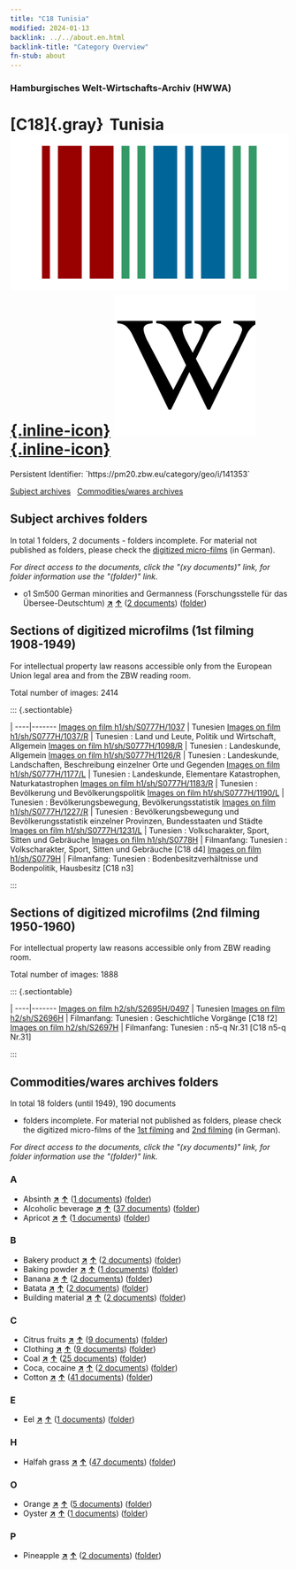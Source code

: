 ```yaml
---
title: "C18 Tunisia"
modified: 2024-01-13
backlink: ../../about.en.html
backlink-title: "Category Overview"
fn-stub: about
---
```


### Hamburgisches Welt-Wirtschafts-Archiv (HWWA)

# [C18]{.gray}&#8201; Tunisia &#160; [![Wikidata](/images/Wikidata-logo.svg "Wikidata"){.inline-icon}](http://www.wikidata.org/entity/Q948) [![Wikipedia](/images/Wikipedia-W.svg "Wikipedia"){.inline-icon}](https://en.wikipedia.org/wiki/Tunisia)

<div class="hint">Persistent Identifier: `https://pm20.zbw.eu/category/geo/i/141353`</div>





[Subject archives](#subject-archives-folders) &#160; [Commodities/wares archives](#commoditieswares-archives-folders)




## Subject archives folders










In total 1 folders, 2 documents - folders incomplete.
For material not published as folders, please check the [digitized micro-films](/film/h1_sh.de.html) (in German).

_For direct access to the documents, click the "(xy documents)" link, for folder information use the "(folder)" link._


  - o1 Sm500 German minorities and Germanness (Forschungsstelle für das Übersee-Deutschtum) [**&nearr;**](../../../subject/i/145911/about.en.html "German minorities and Germanness (Forschungsstelle für das Übersee-Deutschtum) (all over the world)") [**&uarr;**](../../../subject/about.en.html#o1_Sm500 "Subject category system") (<a href="https://pm20.zbw.eu/iiifview/folder/sh/141353,145911" title="about: Tunisia : German minorities and Germanness (Forschungsstelle für das Übersee-Deutschtum)" target="_blank">2 documents</a>) ([folder](../../../../folder/sh/1413xx/141353/1459xx/145911/about.en.html))



<a id="filmsections" />

## Sections of digitized microfilms (1st filming 1908-1949)

<p>For intellectual property law reasons accessible only from the European Union legal area and from the ZBW reading room.</p>



<p>Total number of images: 2414</p>




::: {.sectiontable}

 | 
----|-------
<a class="btn" href="https://pm20.zbw.eu/film/h1/sh/S0777H/1037" rel="nofollow">Images on film h1/sh/S0777H/1037</a> | Tunesien
<a class="btn" href="https://pm20.zbw.eu/film/h1/sh/S0777H/1037/R" rel="nofollow">Images on film h1/sh/S0777H/1037/R</a> | Tunesien : Land und Leute, Politik und Wirtschaft, Allgemein
<a class="btn" href="https://pm20.zbw.eu/film/h1/sh/S0777H/1098/R" rel="nofollow">Images on film h1/sh/S0777H/1098/R</a> | Tunesien : Landeskunde, Allgemein
<a class="btn" href="https://pm20.zbw.eu/film/h1/sh/S0777H/1126/R" rel="nofollow">Images on film h1/sh/S0777H/1126/R</a> | Tunesien : Landeskunde, Landschaften, Beschreibung einzelner Orte und Gegenden
<a class="btn" href="https://pm20.zbw.eu/film/h1/sh/S0777H/1177/L" rel="nofollow">Images on film h1/sh/S0777H/1177/L</a> | Tunesien :  Landeskunde, Elementare Katastrophen, Naturkatastrophen
<a class="btn" href="https://pm20.zbw.eu/film/h1/sh/S0777H/1183/R" rel="nofollow">Images on film h1/sh/S0777H/1183/R</a> | Tunesien :  Bevölkerung und Bevölkerungspolitik
<a class="btn" href="https://pm20.zbw.eu/film/h1/sh/S0777H/1190/L" rel="nofollow">Images on film h1/sh/S0777H/1190/L</a> | Tunesien : Bevölkerungsbewegung, Bevölkerungsstatistik
<a class="btn" href="https://pm20.zbw.eu/film/h1/sh/S0777H/1227/R" rel="nofollow">Images on film h1/sh/S0777H/1227/R</a> | Tunesien : Bevölkerungsbewegung und Bevölkerungsstatistik einzelner Provinzen, Bundesstaaten und Städte
<a class="btn" href="https://pm20.zbw.eu/film/h1/sh/S0777H/1231/L" rel="nofollow">Images on film h1/sh/S0777H/1231/L</a> | Tunesien : Volkscharakter, Sport, Sitten und Gebräuche
<a class="btn" href="https://pm20.zbw.eu/film/h1/sh/S0778H" rel="nofollow">Images on film h1/sh/S0778H</a> | Filmanfang: Tunesien : Volkscharakter, Sport, Sitten und Gebräuche [C18 d4]
<a class="btn" href="https://pm20.zbw.eu/film/h1/sh/S0779H" rel="nofollow">Images on film h1/sh/S0779H</a> | Filmanfang: Tunesien : Bodenbesitzverhältnisse und Bodenpolitik, Hausbesitz [C18 n3]


:::




## Sections of digitized microfilms (2nd filming 1950-1960)

<p>For intellectual property law reasons accessible only from ZBW reading room.</p>



<p>Total number of images: 1888</p>




::: {.sectiontable}

 | 
----|-------
<a class="btn" href="https://pm20.zbw.eu/film/h2/sh/S2695H/0497" rel="nofollow">Images on film h2/sh/S2695H/0497</a> | Tunesien
<a class="btn" href="https://pm20.zbw.eu/film/h2/sh/S2696H" rel="nofollow">Images on film h2/sh/S2696H</a> | Filmanfang: Tunesien : Geschichtliche Vorgänge [C18 f2]
<a class="btn" href="https://pm20.zbw.eu/film/h2/sh/S2697H" rel="nofollow">Images on film h2/sh/S2697H</a> | Filmanfang: Tunesien : n5-q Nr.31 [C18 n5-q Nr.31]


:::














## Commodities/wares archives folders











In total 18 folders (until 1949), 190 documents
- folders incomplete.  For material not published as folders, please check the
digitized micro-films of the [1st filming](/film/h1_wa.de.html) and [2nd
filming](/film/h2_wa.de.html) (in German).

_For direct access to the documents, click the "(xy documents)" link, for folder information use the "(folder)" link._



### A

- Absinth [**&nearr;**](../../../ware/i/141943/about.en.html "Absinth (xXX all over the world)") [**&uarr;**](../../../ware/about.en.html#PID20.02-Sp01 "Ware category system") (<a href="https://pm20.zbw.eu/iiifview/folder/wa/141943,141353" title="about: Absinth : Tunisia" target="_blank">1 documents</a>) ([folder](../../../../folder/wa/1419xx/141943/1413xx/141353/about.en.html))
- Alcoholic beverage [**&nearr;**](../../../ware/i/141966/about.en.html "Alcoholic beverage (xXX all over the world)") [**&uarr;**](../../../ware/about.en.html#PID20.02-Sp "Ware category system") (<a href="https://pm20.zbw.eu/iiifview/folder/wa/141966,141353" title="about: Alcoholic beverage : Tunisia" target="_blank">37 documents</a>) ([folder](../../../../folder/wa/1419xx/141966/1413xx/141353/about.en.html))
- Apricot [**&nearr;**](../../../ware/i/142001/about.en.html "Apricot (xXX all over the world)") [**&uarr;**](../../../ware/about.en.html#PLW04-Zs02 "Ware category system") (<a href="https://pm20.zbw.eu/iiifview/folder/wa/142001,141353" title="about: Apricot : Tunisia" target="_blank">1 documents</a>) ([folder](../../../../folder/wa/1420xx/142001/1413xx/141353/about.en.html))

### B

- Bakery product [**&nearr;**](../../../ware/i/142026/about.en.html "Bakery product (xXX all over the world)") [**&uarr;**](../../../ware/about.en.html#PID20-Ba "Ware category system") (<a href="https://pm20.zbw.eu/iiifview/folder/wa/142026,141353" title="about: Bakery product : Tunisia" target="_blank">2 documents</a>) ([folder](../../../../folder/wa/1420xx/142026/1413xx/141353/about.en.html))
- Baking powder [**&nearr;**](../../../ware/i/142024/about.en.html "Baking powder (xXX all over the world)") [**&uarr;**](../../../ware/about.en.html#PID13-Lm01 "Ware category system") (<a href="https://pm20.zbw.eu/iiifview/folder/wa/142024,141353" title="about: Baking powder : Tunisia" target="_blank">1 documents</a>) ([folder](../../../../folder/wa/1420xx/142024/1413xx/141353/about.en.html))
- Banana [**&nearr;**](../../../ware/i/142038/about.en.html "Banana (xXX all over the world)") [**&uarr;**](../../../ware/about.en.html#PLW04-Bn "Ware category system") (<a href="https://pm20.zbw.eu/iiifview/folder/wa/142038,141353" title="about: Banana : Tunisia" target="_blank">2 documents</a>) ([folder](../../../../folder/wa/1420xx/142038/1413xx/141353/about.en.html))
- Batata [**&nearr;**](../../../ware/i/142049/about.en.html "Batata (xXX all over the world)") [**&uarr;**](../../../ware/about.en.html#PLW04-Kf02 "Ware category system") (<a href="https://pm20.zbw.eu/iiifview/folder/wa/142049,141353" title="about: Batata : Tunisia" target="_blank">2 documents</a>) ([folder](../../../../folder/wa/1420xx/142049/1413xx/141353/about.en.html))
- Building material [**&nearr;**](../../../ware/i/142086/about.en.html "Building material (xXX all over the world)") [**&uarr;**](../../../ware/about.en.html#PID22-Bs "Ware category system") (<a href="https://pm20.zbw.eu/iiifview/folder/wa/142086,141353" title="about: Building material : Tunisia" target="_blank">2 documents</a>) ([folder](../../../../folder/wa/1420xx/142086/1413xx/141353/about.en.html))

### C

- Citrus fruits [**&nearr;**](../../../ware/i/141948/about.en.html "Citrus fruits (xXX all over the world)") [**&uarr;**](../../../ware/about.en.html#PLW04-Zs "Ware category system") (<a href="https://pm20.zbw.eu/iiifview/folder/wa/141948,141353" title="about: Citrus fruits : Tunisia" target="_blank">9 documents</a>) ([folder](../../../../folder/wa/1419xx/141948/1413xx/141353/about.en.html))
- Clothing [**&nearr;**](../../../ware/i/142106/about.en.html "Clothing (xXX all over the world)") [**&uarr;**](../../../ware/about.en.html#PID19-Bk "Ware category system") (<a href="https://pm20.zbw.eu/iiifview/folder/wa/142106,141353" title="about: Clothing : Tunisia" target="_blank">9 documents</a>) ([folder](../../../../folder/wa/1421xx/142106/1413xx/141353/about.en.html))
- Coal [**&nearr;**](../../../ware/i/143120/about.en.html "Coal (xXX all over the world)") [**&uarr;**](../../../ware/about.en.html#PRB02.01 "Ware category system") (<a href="https://pm20.zbw.eu/iiifview/folder/wa/143120,141353" title="about: Coal : Tunisia" target="_blank">25 documents</a>) ([folder](../../../../folder/wa/1431xx/143120/1413xx/141353/about.en.html))
- Coca, cocaine [**&nearr;**](../../../ware/i/143124/about.en.html "Coca, cocaine (xXX all over the world)") [**&uarr;**](../../../ware/about.en.html#PID04-Dr05 "Ware category system") (<a href="https://pm20.zbw.eu/iiifview/folder/wa/143124,141353" title="about: Coca, cocaine : Tunisia" target="_blank">2 documents</a>) ([folder](../../../../folder/wa/1431xx/143124/1413xx/141353/about.en.html))
- Cotton [**&nearr;**](../../../ware/i/142089/about.en.html "Cotton (xXX all over the world)") [**&uarr;**](../../../ware/about.en.html#PLW04-Bw "Ware category system") (<a href="https://pm20.zbw.eu/iiifview/folder/wa/142089,141353" title="about: Cotton : Tunisia" target="_blank">41 documents</a>) ([folder](../../../../folder/wa/1420xx/142089/1413xx/141353/about.en.html))

### E

- Eel [**&nearr;**](../../../ware/i/141941/about.en.html "Eel (xXX all over the world)") [**&uarr;**](../../../ware/about.en.html#PLW07-Mt01 "Ware category system") (<a href="https://pm20.zbw.eu/iiifview/folder/wa/141941,141353" title="about: Eel : Tunisia" target="_blank">1 documents</a>) ([folder](../../../../folder/wa/1419xx/141941/1413xx/141353/about.en.html))

### H

- Halfah grass [**&nearr;**](../../../ware/i/141957/about.en.html "Halfah grass (xXX all over the world)") [**&uarr;**](../../../ware/about.en.html#PID19-Nf018 "Ware category system") (<a href="https://pm20.zbw.eu/iiifview/folder/wa/141957,141353" title="about: Halfah grass : Tunisia" target="_blank">47 documents</a>) ([folder](../../../../folder/wa/1419xx/141957/1413xx/141353/about.en.html))

### O

- Orange [**&nearr;**](../../../ware/i/141981/about.en.html "Orange (xXX all over the world)") [**&uarr;**](../../../ware/about.en.html#PLW04-Zs01 "Ware category system") (<a href="https://pm20.zbw.eu/iiifview/folder/wa/141981,141353" title="about: Orange : Tunisia" target="_blank">5 documents</a>) ([folder](../../../../folder/wa/1419xx/141981/1413xx/141353/about.en.html))
- Oyster [**&nearr;**](../../../ware/i/142019/about.en.html "Oyster (xXX all over the world)") [**&uarr;**](../../../ware/about.en.html#PLW07-Mt02 "Ware category system") (<a href="https://pm20.zbw.eu/iiifview/folder/wa/142019,141353" title="about: Oyster : Tunisia" target="_blank">1 documents</a>) ([folder](../../../../folder/wa/1420xx/142019/1413xx/141353/about.en.html))

### P

- Pineapple [**&nearr;**](../../../ware/i/141970/about.en.html "Pineapple (xXX all over the world)") [**&uarr;**](../../../ware/about.en.html#PLW04-Tr01 "Ware category system") (<a href="https://pm20.zbw.eu/iiifview/folder/wa/141970,141353" title="about: Pineapple : Tunisia" target="_blank">2 documents</a>) ([folder](../../../../folder/wa/1419xx/141970/1413xx/141353/about.en.html))





